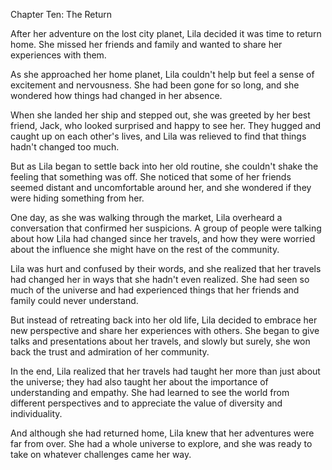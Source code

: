 Chapter Ten: The Return

After her adventure on the lost city planet, Lila decided it was time to return home. She missed her friends and family and wanted to share her experiences with them.

As she approached her home planet, Lila couldn't help but feel a sense of excitement and nervousness. She had been gone for so long, and she wondered how things had changed in her absence.

When she landed her ship and stepped out, she was greeted by her best friend, Jack, who looked surprised and happy to see her. They hugged and caught up on each other's lives, and Lila was relieved to find that things hadn't changed too much.

But as Lila began to settle back into her old routine, she couldn't shake the feeling that something was off. She noticed that some of her friends seemed distant and uncomfortable around her, and she wondered if they were hiding something from her.

One day, as she was walking through the market, Lila overheard a conversation that confirmed her suspicions. A group of people were talking about how Lila had changed since her travels, and how they were worried about the influence she might have on the rest of the community.

Lila was hurt and confused by their words, and she realized that her travels had changed her in ways that she hadn't even realized. She had seen so much of the universe and had experienced things that her friends and family could never understand.

But instead of retreating back into her old life, Lila decided to embrace her new perspective and share her experiences with others. She began to give talks and presentations about her travels, and slowly but surely, she won back the trust and admiration of her community.

In the end, Lila realized that her travels had taught her more than just about the universe; they had also taught her about the importance of understanding and empathy. She had learned to see the world from different perspectives and to appreciate the value of diversity and individuality.

And although she had returned home, Lila knew that her adventures were far from over. She had a whole universe to explore, and she was ready to take on whatever challenges came her way.
